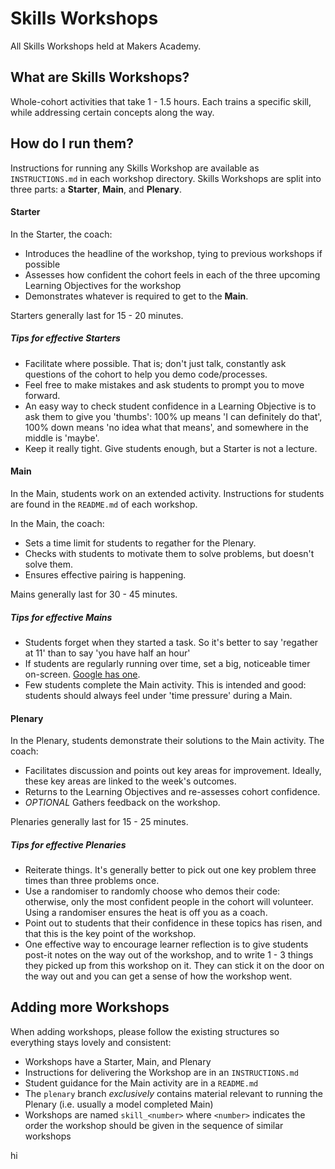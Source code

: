 # Skills Workshops

All Skills Workshops held at Makers Academy.

## What are Skills Workshops?

Whole-cohort activities that take 1 - 1.5 hours. Each trains a specific skill, while addressing certain concepts along the way.

## How do I run them?

Instructions for running any Skills Workshop are available as `INSTRUCTIONS.md` in each workshop directory. Skills Workshops are split into three parts: a **Starter**, **Main**, and **Plenary**.

#### Starter

In the Starter, the coach:

- Introduces the headline of the workshop, tying to previous workshops if possible
- Assesses how confident the cohort feels in each of the three upcoming Learning Objectives for the workshop
- Demonstrates whatever is required to get to the **Main**.

Starters generally last for 15 - 20 minutes.

##### Tips for effective Starters

- Facilitate where possible. That is; don't just talk, constantly ask questions of the cohort to help you demo code/processes.
- Feel free to make mistakes and ask students to prompt you to move forward.
- An easy way to check student confidence in a Learning Objective is to ask them to give you 'thumbs': 100% up means 'I can definitely do that', 100% down means 'no idea what that means', and somewhere in the middle is 'maybe'.
- Keep it really tight. Give students enough, but a Starter is not a lecture.

#### Main

In the Main, students work on an extended activity. Instructions for students are found in the `README.md` of each workshop.

In the Main, the coach:

- Sets a time limit for students to regather for the Plenary.
- Checks with students to motivate them to solve problems, but doesn't solve them.
- Ensures effective pairing is happening.

Mains generally last for 30 - 45 minutes.

##### Tips for effective Mains

- Students forget when they started a task. So it's better to say 'regather at 11' than to say 'you have half an hour'
- If students are regularly running over time, set a big, noticeable timer on-screen. [Google has one](https://www.google.co.uk/search?q=timer).
- Few students complete the Main activity. This is intended and good: students should always feel under 'time pressure' during a Main.

#### Plenary

In the Plenary, students demonstrate their solutions to the Main activity. The coach:

- Facilitates discussion and points out key areas for improvement. Ideally, these key areas are linked to the week's outcomes.
- Returns to the Learning Objectives and re-assesses cohort confidence.
- _OPTIONAL_ Gathers feedback on the workshop.

Plenaries generally last for 15 - 25 minutes.

##### Tips for effective Plenaries

- Reiterate things. It's generally better to pick out one key problem three times than three problems once.
- Use a randomiser to randomly choose who demos their code: otherwise, only the most confident people in the cohort will volunteer. Using a randomiser ensures the heat is off you as a coach.
- Point out to students that their confidence in these topics has risen, and that this is the key point of the workshop.
- One effective way to encourage learner reflection is to give students post-it notes on the way out of the workshop, and to write 1 - 3 things they picked up from this workshop on it. They can stick it on the door on the way out and you can get a sense of how the workshop went.

## Adding more Workshops

When adding workshops, please follow the existing structures so everything stays lovely and consistent:

- Workshops have a Starter, Main, and Plenary
- Instructions for delivering the Workshop are in an `INSTRUCTIONS.md`
- Student guidance for the Main activity are in a `README.md`
- The `plenary` branch _exclusively_ contains material relevant to running the Plenary (i.e. usually a model completed Main)
- Workshops are named `skill_<number>` where `<number>` indicates the order the workshop should be given in the sequence of similar workshops

hi
